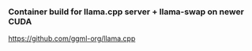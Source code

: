### Container build for llama.cpp server + llama-swap on newer CUDA

https://github.com/ggml-org/llama.cpp
